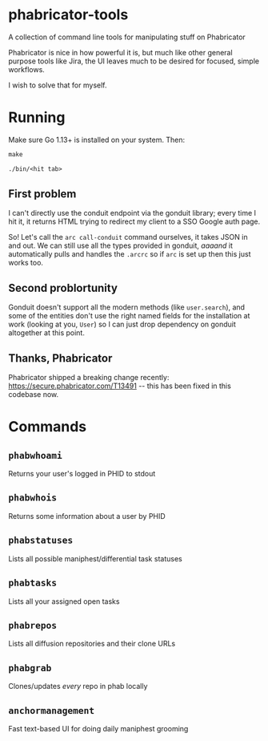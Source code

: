 # phabricator-tools
A collection of command line tools for manipulating stuff on Phabricator

Phabricator is nice in how powerful it is, but much like other general purpose tools like Jira, the UI leaves much to be desired for focused, simple workflows.

I wish to solve that for myself.

# Running

Make sure Go 1.13+ is installed on your system. Then:

```Makefile
make

./bin/<hit tab>
```


## First problem

I can't directly use the conduit endpoint via the gonduit library; every time I hit it, it returns HTML trying to redirect my client to a SSO Google auth page.

So! Let's call the `arc call-conduit` command ourselves, it takes JSON in and out. We can still use all the types provided in gonduit, _aaaand_ it automatically pulls and handles the `.arcrc` so if `arc` is set up then this just works too.

## Second problortunity

Gonduit doesn't support all the modern methods (like `user.search`), and some of the entities don't use the right named fields for the installation at work (looking at you, `User`) so I can just drop dependency on gonduit altogether at this point.

## Thanks, Phabricator

Phabricator shipped a breaking change recently: https://secure.phabricator.com/T13491 -- this has been fixed in this codebase now.

# Commands

## `phabwhoami`

Returns your user's logged in PHID to stdout

## `phabwhois`

Returns some information about a user by PHID

## `phabstatuses`

Lists all possible maniphest/differential task statuses

## `phabtasks`

Lists all your assigned open tasks

## `phabrepos`

Lists all diffusion repositories and their clone URLs

## `phabgrab`

Clones/updates _every_ repo in phab locally

## `anchormanagement`

Fast text-based UI for doing daily maniphest grooming
